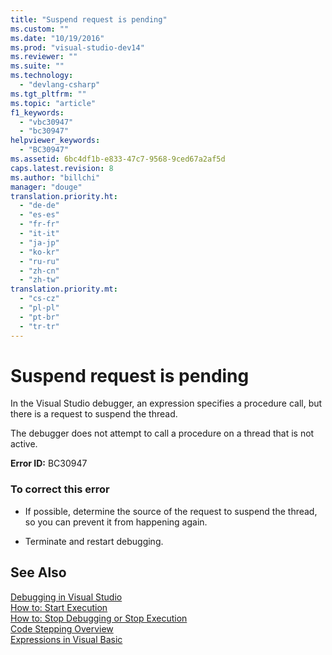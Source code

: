 ```yaml
---
title: "Suspend request is pending"
ms.custom: ""
ms.date: "10/19/2016"
ms.prod: "visual-studio-dev14"
ms.reviewer: ""
ms.suite: ""
ms.technology: 
  - "devlang-csharp"
ms.tgt_pltfrm: ""
ms.topic: "article"
f1_keywords: 
  - "vbc30947"
  - "bc30947"
helpviewer_keywords: 
  - "BC30947"
ms.assetid: 6bc4df1b-e833-47c7-9568-9ced67a2af5d
caps.latest.revision: 8
ms.author: "billchi"
manager: "douge"
translation.priority.ht: 
  - "de-de"
  - "es-es"
  - "fr-fr"
  - "it-it"
  - "ja-jp"
  - "ko-kr"
  - "ru-ru"
  - "zh-cn"
  - "zh-tw"
translation.priority.mt: 
  - "cs-cz"
  - "pl-pl"
  - "pt-br"
  - "tr-tr"
---
```

# Suspend request is pending
In the Visual Studio debugger, an expression specifies a procedure call, but there is a request to suspend the thread.  
  
 The debugger does not attempt to call a procedure on a thread that is not active.  
  
 **Error ID:** BC30947  
  
### To correct this error  
  
-   If possible, determine the source of the request to suspend the thread, so you can prevent it from happening again.  
  
-   Terminate and restart debugging.  
  
## See Also  
 [Debugging in Visual Studio](../debugger/debugging-in-visual-studio.md)   
 [How to: Start Execution](http://msdn.microsoft.com/en-us/b0fe0ce5-900e-421f-a4c6-aa44ddae453c)   
 [How to: Stop Debugging or Stop Execution](http://msdn.microsoft.com/en-us/03c68f95-aa96-481b-990e-467e065453a5)   
 [Code Stepping Overview](http://msdn.microsoft.com/en-us/8791dac9-64d1-4bb9-b59e-8d59af1833f9)   
 [Expressions in Visual Basic](../Topic/Expressions%20in%20Visual%20Basic.md)